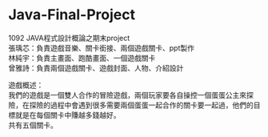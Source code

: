 # Java-Final-Project
1092 JAVA程式設計概論之期末project <br>
張瑀芯：負責遊戲音樂、關卡銜接、兩個遊戲關卡、ppt製作 <br>
林純宇：負責主畫面、跑酷畫面、一個遊戲關卡 <br>
曾雅詩：負責兩個遊戲關卡、遊戲封面、人物、介紹設計 <br>

遊戲概述：<br>
我們的遊戲是一個雙人合作的冒險遊戲，兩個玩家要各自操控一個蛋蛋公主來探險，在探險的過程中會遇到很多需要兩個蛋蛋一起合作的關卡要一起過，他們的目標就是在每個關卡中賺越多錢越好。<br>
共有五個關卡。
